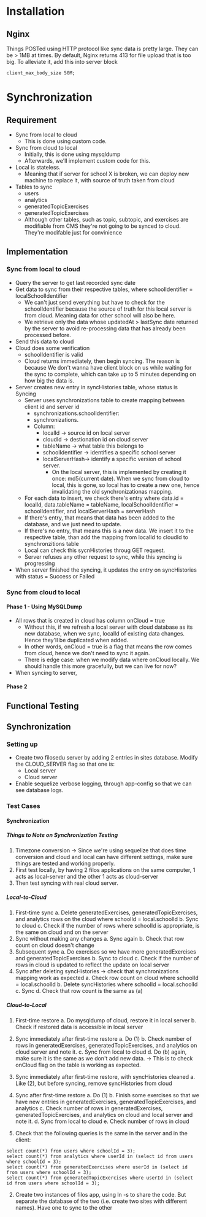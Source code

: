 
# Installation
## Nginx
Things POSTed using HTTP protocol like sync data is pretty large. They can be > 1MB at times.
By default, Nginx returns 413 for file upload that is too big. To alleviate it, add this into server block
```
client_max_body_size 50M;
```

# Synchronization
## Requirement
* Sync from local to cloud
  * This is done using custom code.
* Sync from cloud to local
  * Initially, this is done using mysqldump
  * Afterwards, we'll implement custom code for this.
* Local is stateless.
  * Meaning that if server for school X is broken, we can deploy new machine to replace it,
  with source of truth taken from cloud
* Tables to sync
  * users
  * analytics
  * generatedTopicExercises
  * generatedTopicExercises
  * Although other tables, such as topic, subtopic, and exercises are modifiable from CMS
    they're not going to be synced to cloud. They're modifable just for convinience


## Implementation
### Sync from local to cloud
* Query the server to get last recorded sync date
* Get data to sync from their respective tables, where schoolIdentifier = localSchoolIdentifier
  * We can't just send everything but have to check for the schoolIdentifier because the
    source of truth for this local server is from cloud. Meaning data for other school
    will also be here.
  * We retrieve only the data whose updatedAt > lastSync date returned by the server to avoid
    re-processing data that has already been processed before.
* Send this data to cloud
* Cloud does some verification
  * schoolIdentifier is valid
  * Cloud returns immediately, then begin syncing. The reason is because We don't wanna
    have client block on us while waiting for the sync to complete,
    which can take up to 5 minutes depending on how big the data is.
* Server creates new entry in syncHistories table, whose status is Syncing
  * Server uses synchronizations table to create mapping between client id and server id
    * synchronizations.schoolIdentifier: 
    * synchronizations.
    * Column:
      * localId -> source id on local server
      * cloudId -> destionation id on cloud server
      * tableName ->  what table this belongs to
      * schoolIdentifier -> identifies a specific school server
      * localServerHash-> identify a specific version of school server.
        * On the local server, this is implemented by creating it once: md5(current date). When
          we sync from cloud to local, this is gone, so local has to create a new one, hence invalidating
          the old synchronizationas mapping.
  * For each data to insert, we check there's entry where data.id = localId, data.tableName = tableName,
    localSchoolIdentifier = schoolIdentifier, and localServerHash = serverHash
  * If there's entry, that means that data has been added to the database, and we just need to update.
  * If there's no entry, that means this is a new data. We insert it to the respective table, than
    add the mapping from localId to cloudId to synchronzitions table
  * Local can check this sycnHistories throug GET request.
  * Server refuses any other request to sync, while this syncing is progressing
* When server finished the syncing, it updates the entry on syncHistories with
  status = Success or Failed

### Sync from cloud to local
#### Phase 1 - Using MySQLDump
* All rows that is created in cloud has column onCloud = true
  * Without this, if we refresh a local server with cloud database as its new database,
  when we sync, localId of existing data changes. Hence they'll be duplicated when added.
  * In other words, onCloud = true is a flag that means the row comes from cloud, hence
  we don't need to sync it again.
  * There is edge case: when we modify data where onCloud
  locally. We should handle this more gracefully, but we can live for now?
* When syncing to server,

#### Phase 2

## Functional Testing
## Synchronization

### Setting up
* Create two filosedu server by adding 2 entries in sites database. Modify the CLOUD_SERVER flag so that one is:
  * Local server
  * Cloud server
* Enable sequelize verbose logging, through app-config so that we can see database logs.

### Test Cases

#### Synchronization
##### Things to Note on Synchronization Testing
1. Timezone conversion -> Since we're using sequelize that does time conversion and cloud and local can have different settings, make
   sure things are tested and working properly.
2. First test locally, by having 2 filos applications on the same computer, 1 acts as local-server and the other 1 acts as cloud-server
3. Then test syncing with real cloud server.

##### Local-to-Cloud
1. First-time sync
  a. Delete generatedExercises, generatedTopicExercises, and analytics rows on the cloud where schoolId = local.schoolId
  b. Sync to cloud
  c. Check if the number of rows where schoolId is appropriate, is the same on cloud and on the server
2. Sync without making any changes
  a. Sync again
  b. Check that row count on cloud doesn't change
3. Subsequent sync
  a. Do exercises so we have more generatedExercises and generatedTopicExercises
  b. Sync to cloud
  c. Check if the number of rows in cloud is updated to reflect the update on local server
4. Sync after deleting syncHistories -> check that synchronizations mapping work as expected
  a. Check row count on cloud where schoolId = local.schoolId
  b. Delete syncHistories where schoolId = local.schoolId
  c. Sync
  d. Check that row count is the same as (a)

##### Cloud-to-Local
1. First-time restore
  a. Do mysqldump of cloud, restore it in local server
  b. Check if restored data is accessible in local server
2. Sync immediately after first-time restore
  a. Do (1)
  b. Check number of rows in generatedExercises, generatedTopicExercises, and analytics on cloud server
     and note it.
  c. Sync from local to cloud
  d. Do (b) again, make sure it is the same as we don't add new data. -> This is to check onCloud flag on the table is working as expected.
3. Sync immediately after first-time restore, with syncHistories cleaned
  a. Like (2), but before syncing, remove syncHistories from cloud
4. Sync after first-time restore
  a. Do (1)
  b. Finish some exercises so that we have new entries in generatedExercises, generatedTopicExercises, and analytics
  c. Check number of rows in generatedExercises, generatedTopicExercises, and analytics on cloud and local server
     and note it.
  d. Sync from local to cloud
  e. Check number of rows in cloud


1. Check that the following queries is the same in the server and in the client:
  ```
  select count(*) from users where schoolId = 3);
  select count(*) from analytics where userId in (select id from users where schoolId = 3);
  select count(*) from generatedExercises where userId in (select id from users where schoolId = 3);
  select count(*) from generatedTopicExercises where userId in (select id from users where schoolId = 3);
  ```
2. Create two instances of filos app, using ln -s to share the code. But separate the database of the two
   (i.e. create two sites with different names). Have one to sync to the other
